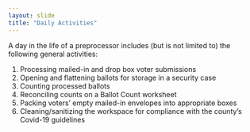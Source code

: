 ```yaml
---
layout: slide
title: "Daily Activities"
---
```


A day in the life of a preprocessor includes (but is not limited to) the following general activities:

 1.  Processing mailed-in and drop box voter submissions 
 2.  Opening and flattening ballots for storage in a security case
 3.  Counting processed ballots
 4.  Reconciling counts on a Ballot Count worksheet
 5.  Packing voters’ empty mailed-in envelopes into appropriate boxes
 6.  Cleaning/sanitizing the workspace for compliance with the county’s Covid-19 guidelines

